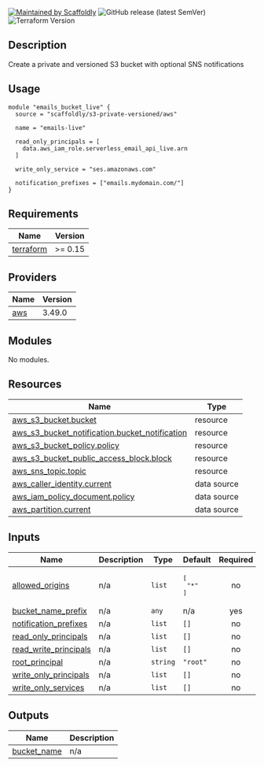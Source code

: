 [![Maintained by Scaffoldly](https://img.shields.io/badge/maintained%20by-scaffoldly-blueviolet)](https://github.com/scaffoldly)
![GitHub release (latest SemVer)](https://img.shields.io/github/v/release/scaffoldly/terraform-aws-s3-private-versioned)
![Terraform Version](https://img.shields.io/badge/tf-%3E%3D0.15.0-blue.svg)

## Description

Create a private and versioned S3 bucket with optional SNS notifications

## Usage

```hcl
module "emails_bucket_live" {
  source = "scaffoldly/s3-private-versioned/aws"

  name = "emails-live"

  read_only_principals = [
    data.aws_iam_role.serverless_email_api_live.arn
  ]

  write_only_service = "ses.amazonaws.com"

  notification_prefixes = ["emails.mydomain.com/"]
}
```

<!-- BEGIN_TF_DOCS -->
## Requirements

| Name | Version |
|------|---------|
| <a name="requirement_terraform"></a> [terraform](#requirement\_terraform) | >= 0.15 |

## Providers

| Name | Version |
|------|---------|
| <a name="provider_aws"></a> [aws](#provider\_aws) | 3.49.0 |

## Modules

No modules.

## Resources

| Name | Type |
|------|------|
| [aws_s3_bucket.bucket](https://registry.terraform.io/providers/hashicorp/aws/latest/docs/resources/s3_bucket) | resource |
| [aws_s3_bucket_notification.bucket_notification](https://registry.terraform.io/providers/hashicorp/aws/latest/docs/resources/s3_bucket_notification) | resource |
| [aws_s3_bucket_policy.policy](https://registry.terraform.io/providers/hashicorp/aws/latest/docs/resources/s3_bucket_policy) | resource |
| [aws_s3_bucket_public_access_block.block](https://registry.terraform.io/providers/hashicorp/aws/latest/docs/resources/s3_bucket_public_access_block) | resource |
| [aws_sns_topic.topic](https://registry.terraform.io/providers/hashicorp/aws/latest/docs/resources/sns_topic) | resource |
| [aws_caller_identity.current](https://registry.terraform.io/providers/hashicorp/aws/latest/docs/data-sources/caller_identity) | data source |
| [aws_iam_policy_document.policy](https://registry.terraform.io/providers/hashicorp/aws/latest/docs/data-sources/iam_policy_document) | data source |
| [aws_partition.current](https://registry.terraform.io/providers/hashicorp/aws/latest/docs/data-sources/partition) | data source |

## Inputs

| Name | Description | Type | Default | Required |
|------|-------------|------|---------|:--------:|
| <a name="input_allowed_origins"></a> [allowed\_origins](#input\_allowed\_origins) | n/a | `list` | <pre>[<br>  "*"<br>]</pre> | no |
| <a name="input_bucket_name_prefix"></a> [bucket\_name\_prefix](#input\_bucket\_name\_prefix) | n/a | `any` | n/a | yes |
| <a name="input_notification_prefixes"></a> [notification\_prefixes](#input\_notification\_prefixes) | n/a | `list` | `[]` | no |
| <a name="input_read_only_principals"></a> [read\_only\_principals](#input\_read\_only\_principals) | n/a | `list` | `[]` | no |
| <a name="input_read_write_principals"></a> [read\_write\_principals](#input\_read\_write\_principals) | n/a | `list` | `[]` | no |
| <a name="input_root_principal"></a> [root\_principal](#input\_root\_principal) | n/a | `string` | `"root"` | no |
| <a name="input_write_only_principals"></a> [write\_only\_principals](#input\_write\_only\_principals) | n/a | `list` | `[]` | no |
| <a name="input_write_only_services"></a> [write\_only\_services](#input\_write\_only\_services) | n/a | `list` | `[]` | no |

## Outputs

| Name | Description |
|------|-------------|
| <a name="output_bucket_name"></a> [bucket\_name](#output\_bucket\_name) | n/a |
<!-- END_TF_DOCS -->
